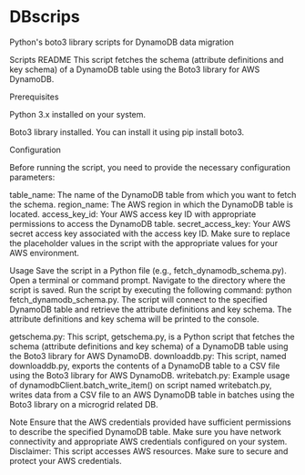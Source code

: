 # DBscrips
Python's boto3 library scripts for DynamoDB data migration

Scripts README
This script fetches the schema (attribute definitions and key schema) of a DynamoDB table using the Boto3 library for AWS DynamoDB.

Prerequisites

Python 3.x installed on your system.

Boto3 library installed. You can install it using pip install boto3.

Configuration

Before running the script, you need to provide the necessary configuration parameters:

table_name: The name of the DynamoDB table from which you want to fetch the schema.
region_name: The AWS region in which the DynamoDB table is located.
access_key_id: Your AWS access key ID with appropriate permissions to access the DynamoDB table.
secret_access_key: Your AWS secret access key associated with the access key ID.
Make sure to replace the placeholder values in the script with the appropriate values for your AWS environment.

Usage
Save the script in a Python file (e.g., fetch_dynamodb_schema.py).
Open a terminal or command prompt.
Navigate to the directory where the script is saved.
Run the script by executing the following command: python fetch_dynamodb_schema.py.
The script will connect to the specified DynamoDB table and retrieve the attribute definitions and key schema.
The attribute definitions and key schema will be printed to the console.

getschema.py:
This script, getschema.py, is a Python script that fetches the schema (attribute definitions and key schema) of a DynamoDB table using the Boto3 library for AWS DynamoDB.
downloaddb.py:
This script, named downloaddb.py, exports the contents of a DynamoDB table to a CSV file using the Boto3 library for AWS DynamoDB.
writebatch.py:
Example usage of dynamodbClient.batch_write_item() on script named writebatch.py, writes data from a CSV file to an AWS DynamoDB table in batches using the Boto3 library on a microgrid related DB.

Note
Ensure that the AWS credentials provided have sufficient permissions to describe the specified DynamoDB table.
Make sure you have network connectivity and appropriate AWS credentials configured on your system.
Disclaimer: This script accesses AWS resources. Make sure to secure and protect your AWS credentials.
